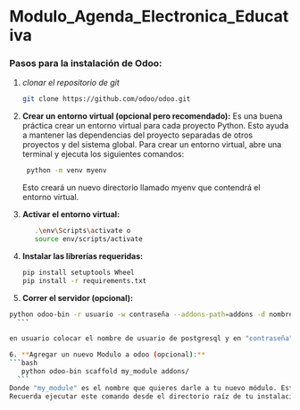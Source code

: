 # Modulo_Agenda_Electronica_Educativa

### Pasos para la instalación de Odoo:

1) *clonar el repositorio de git*
   ```bash
   git clone https://github.com/odoo/odoo.git
   ```

2. **Crear un entorno virtual (opcional pero recomendado):**
   Es una buena práctica crear un entorno virtual para cada proyecto Python. Esto ayuda a mantener las dependencias del proyecto separadas de otros proyectos y del sistema global. Para crear un entorno virtual, abre una terminal y ejecuta los siguientes comandos:

   ```bash
    python -m venv myenv
    ```

   Esto creará un nuevo directorio llamado myenv que contendrá el entorno virtual.

3. **Activar el entorno virtual:**

   ```bash
      .\env\Scripts\activate o
      source env/scripts/activate
    ```

4. **Instalar las librerías requeridas:**

   ```bash
   pip install setuptools Wheel
   pip install -r requirements.txt
    ```

5. **Correr el servidor (opcional):**
  ```bash
  python odoo-bin -r usuario -w contraseña --addons-path=addons -d nombreBase -i base
    ```

en usuario colocar el nombre de usuario de postgresql y en "contraseña" la contraseña de tu base de datos por ultimo cambiar el "nombrebase" al nombre de tu base de datos 

6. **Agregar un nuevo Modulo a odoo (opcional):**
  ```bash
     python odoo-bin scaffold my_module addons/
    ```
Donde "my_module" es el nombre que quieres darle a tu nuevo módulo. Este comando creará una estructura básica para tu módulo en la carpeta "addons/".
Recuerda ejecutar este comando desde el directorio raíz de tu instalación de Odoo.